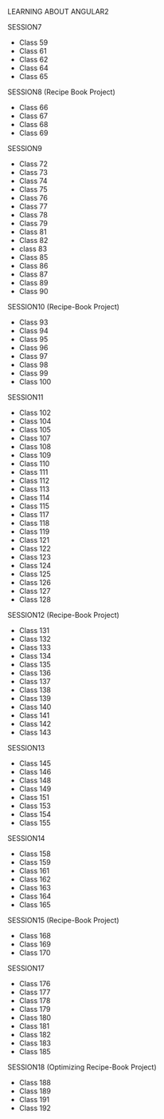 LEARNING ABOUT ANGULAR2

SESSION7
  * Class 59
  * Class 61
  * Class 62
  * Class 64
  * Class 65

SESSION8 (Recipe Book Project)
  * Class 66
  * Class 67
  * Class 68
  * Class 69

SESSION9
  * Class 72
  * Class 73
  * Class 74
  * Class 75
  * Class 76
  * Class 77
  * Class 78
  * Class 79
  * Class 81
  * Class 82
  * class 83
  * Class 85
  * Class 86
  * Class 87
  * Class 89
  * Class 90

SESSION10 (Recipe-Book Project)
  * Class 93
  * Class 94
  * Class 95
  * Class 96
  * Class 97
  * Class 98
  * Class 99
  * Class 100

SESSION11
  * Class 102
  * Class 104
  * Class 105
  * Class 107
  * Class 108
  * Class 109
  * Class 110
  * Class 111
  * Class 112
  * Class 113
  * Class 114
  * Class 115
  * Class 117
  * Class 118
  * Class 119
  * Class 121
  * Class 122
  * Class 123
  * Class 124
  * Class 125
  * Class 126
  * Class 127
  * Class 128

SESSION12 (Recipe-Book Project)
  * Class 131
  * Class 132
  * Class 133
  * Class 134
  * Class 135
  * Class 136
  * Class 137
  * Class 138
  * Class 139
  * Class 140
  * Class 141
  * Class 142
  * Class 143

SESSION13
  * Class 145
  * Class 146
  * Class 148
  * Class 149
  * Class 151
  * Class 153
  * Class 154
  * Class 155

SESSION14
  * Class 158
  * Class 159
  * Class 161
  * Class 162
  * Class 163
  * Class 164
  * Class 165

SESSION15 (Recipe-Book Project)
  * Class 168
  * Class 169
  * Class 170

SESSION17
  * Class 176
  * Class 177
  * Class 178
  * Class 179
  * Class 180
  * Class 181
  * Class 182
  * Class 183
  * Class 185

SESSION18 (Optimizing Recipe-Book Project)
  * Class 188
  * Class 189
  * Class 191
  * Class 192